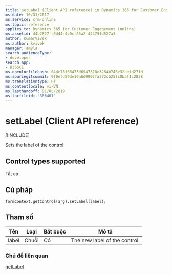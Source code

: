 ```yaml
---
title: setLabel (Client API reference) in Dynamics 365 for Customer Engagement| MicrosoftDocs
ms.date: 10/31/2017
ms.service: crm-online
ms.topic: reference
applies_to: Dynamics 365 for Customer Engagement (online)
ms.assetid: 44b2827f-0d44-4c0c-85a2-444791d527a3
author: KumarVivek
ms.author: kvivek
manager: amyla
search.audienceType:
- developer
search.app:
- D365CE
ms.openlocfilehash: 04de76168473d6947370e3264b746e32befd271d
ms.sourcegitcommit: 9f0efd59de16a6d9902fa372cb25fc0baf1c2838
ms.translationtype: HT
ms.contentlocale: vi-VN
ms.lasthandoff: 01/08/2019
ms.locfileid: "386401"
---
```

# <a name="setlabel-client-api-reference"></a>setLabel (Client API reference)

[!INCLUDE[](../../../../includes/cc_applies_to_update_9_0_0.md)]

Sets the label of the control.

## <a name="control-types-supported"></a>Control types supported

Tất cả

## <a name="syntax"></a>Cú pháp

`formContext.getControl(arg).setLabel(label);`

## <a name="parameter"></a>Tham số

|Tên|Loại|Bắt buộc|Mô tả|
|--|--|--|--|
|label|Chuỗi|Có|The new label of the control.|

### <a name="related-topics"></a>Chủ đề liên quan

[getLabel](getLabel.md)

